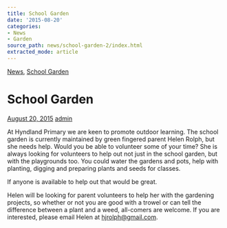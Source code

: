 ```yaml
---
title: School Garden
date: '2015-08-20'
categories:
- News
- Garden
source_path: news/school-garden-2/index.html
extracted_mode: article
---
```

[News](category/news/), [School Garden](category/garden/)

# School Garden

[August 20, 2015](news/school-garden-2/) [admin](author/admin/)

At Hyndland Primary we are keen to promote outdoor learning. The school garden is currently maintained by green fingered parent Helen Rolph, but she needs help. Would you be able to volunteer some of your time? She is always looking for volunteers to help out not just in the school garden, but with the playgrounds too. You could water the gardens and pots, help with planting, digging and preparing plants and seeds for classes.

If anyone is available to help out that would be great.

Helen will be looking for parent volunteers to help her with the gardening projects, so whether or not you are good with a trowel or can tell the difference between a plant and a weed, all-comers are welcome. If you are interested, please email Helen at [hjrolph@gmail.com](mailto:hjrolph@gmail.com).
